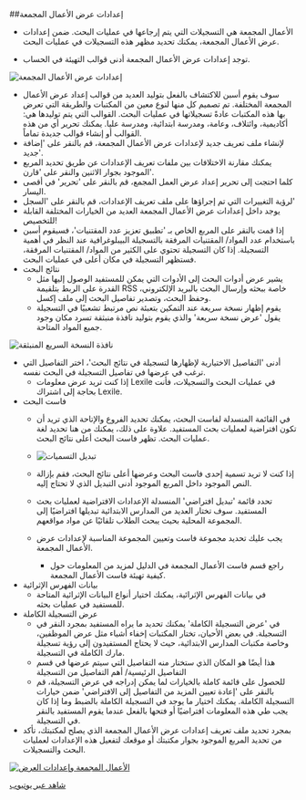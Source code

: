 ##إعدادات عرض الأعمال المجمعة

- الأعمال المجمعة هي التسجيلات التي يتم إرجاعها في عمليات البحث. ضمن إعدادات عرض الأعمال المجمعة، يمكنك تحديد مظهر هذه التسجيلات في عمليات البحث. 

- توجد إعدادات عرض الأعمال المجمعة أدنى قوالب التهيئة في الحساب.

![إعدادات عرض الأعمال المجمعة](/manual/images/Grouped-Work-Display.png)

- سوف يقوم أسبن للاكتشاف بالفعل بتوليد العديد من قوالب إعداد عرض الأعمال المجمعة المختلفة. تم تصميم كل منها لنوع معين من المكتبات والطريقة التي تعرض بها هذه المكتبات عادةً تسجيلاتها في عمليات البحث. القوالب التي يتم توليدها هي: أكاديمية، وائتلاف، وعامة، ومدرسة ابتدائية، ومدرسة عليا. يمكنك تحرير أي من هذه القوالب أو إنشاء قوالب جديدة تماماً.
- لإنشاء ملف تعريف جديد لإعدادات عرض الأعمال المجمعة، قم بالنقر على 'إضافة جديد'.
- يمكنك مقارنة الاختلافات بين ملفات تعريف الإعدادات عن طريق تحديد المربع الموجود بجوار الاثنين والنقر على 'قارن'.
- كلما احتجت إلى تحرير إعداد عرض العمل المجمع، قم بالنقر على 'تحرير' في أقصى اليسار.
- لرؤية التغييرات التي تم إجراؤها على ملف تعريف الإعدادات، قم بالنقر على 'السجل'
- يوجد داخل إعدادات عرض الأعمال المجمعة العديد من الخيارات المختلفة القابلة للتخصيص!
- إذا قمت بالنقر على المربع الخاص بـ 'تطبيق تعزيز عدد المقتنيات'، فسيقوم أسبن باستخدام عدد المواد/ المقتنيات المرفقة بالتسجيلة البيبلوغرافية عند النظر في أهمية التسجيلة. إذا كان التسجيلة تحتوي على الكثير من المواد/ المقتنيات المرفقة، فستظهر التسجيلة في مكان أعلى في عمليات البحث.
- نتائج البحث
  - يشير عرض أدوات البحث إلى الأدوات التي يمكن للمستفيد الوصول إليها مثل القدرة على الربط بتلقيمة RSS خاصة ببحثه وإرسال البحث بالبريد الإلكتروني، وحفظ البحث، وتصدير تفاصيل البحث إلى ملف إكسل.
  - يقوم إظهار نسخة سريعة عند التمكين بتعبئة نص مرتبط تشعبيًا في التسجيلة يقول 'عرض نسخة سريعة' والذي يقوم بتوليد نافذة منبثقة تسرد مكان وجود جميع المواد المتاحة.
  
![نافذة النسخة السريع المنبثقة](/manual/images/Quick-Copy.png)

  - أدنى 'التفاصيل الاختيارية لإظهارها لتسجيلة في نتائج البحث'، اختر التفاصيل التي ترغب في عرضها في تفاصيل التسجيلة في البحث نفسه.
    - إذا كنت تريد عرض معلومات Lexile في عمليات البحث والتسجيلات، فأنت بحاجة إلى اشتراك Lexile.
- فاست البحث
  - في القائمة المنسدلة لفاست البحث، يمكنك تحديد الفروع والإتاحة الذي تريد أن تكون افتراضية لعمليات بحث المستفيد. علاوة على ذلك، يمكنك من هنا  تحديد لغة عمليات البحث. تظهر فاست البحث أعلى نتائج البحث.
  
  - ![تبديل التسميات](/manual/images/Toggle-Labels.png)
  
  - إذا كنت لا تريد تسمية إحدى فاست البحث وعرضها أعلى نتائج البحث، فقم بإزالة النص الموجود داخل المربع الموجود أدنى التبديل الذي لا تحتاج إليه.
  - تحدد قائمة 'تبديل افتراضي' المنسدلة الإعدادات الافتراضية لعمليات بحث المستفيد. سوف تختار العديد من المدارس الابتدائية تبديلها افتراضيًا إلى المجموعة المحلية بحيث يبحث الطلاب تلقائيًا عن مواد مواقعهم. 
  - يجب عليك تحديد مجموعة فاست وتعيين المجموعة المناسبة لإعدادات عرض الأعمال المجمعة. 
    - راجع قسم فاست الأعمال المجمعة في الدليل لمزيد من المعلومات حول كيفية تهيئة فاست الأعمال المجمعة.
- بيانات الفهرس الإثرائية
  - في بيانات الفهرس الإثرائية، يمكنك اختيار أنواع البيانات الإثرائية المتاحة للمستفيد في عمليات بحثه. 
- عرض التسجيلة الكاملة
  - في 'عرض التسجيلة الكاملة' يمكنك تحديد ما يراه المستفيد بمجرد النقر في التسجيلة. في بعض الأحيان، تختار المكتبات إخفاء أشياء مثل عرض الموظفين، وخاصة مكتبات المدارس الابتدائية، حيث لا يحتاج المستفيدون إلى رؤية تسجيلة مارك الكاملة في التسجيلة.
  - هذا أيضًا هو المكان الذي ستختار منه التفاصيل التي سيتم عرضها في قسم التفاصيل الرئيسية/ أهم التفاصيل من التسجيلة
  - للحصول على قائمة كاملة بالخيارات لما يمكن إدراجه في عرض التسجيلة، قم بالنقر على 'إعادة تعيين المزيد من التفاصيل إلى الافتراضي' ضمن خيارات التسجيلة الكاملة. يمكنك اختيار ما يوجد في التسجيلة الكاملة بالضبط  وما إذا كان يجب طي هذه المعلومات افتراضيًا أو فتحها بالفعل عندما يقوم المستفيد بالنقر في التسجيلة. 
- بمجرد تحديد ملف تعريف إعدادات عرض الأعمال المجمعة الذي يصلح لمكتبتك، تأكد من تحديد المربع الموجود بجوار مكتبتك أو موقعك لتفعيل هذه الإعدادات لعمليات البحث والتسجيلات.


[![الأعمال المجمعة وإعدادات العرض](/manual/images/Grouped-Work-and-Display.jpg)](https://youtu.be/waQ_OZ4Pt4g)

[شاهد عبر يوتيوب](https://youtu.be/waQ_OZ4Pt4g)
